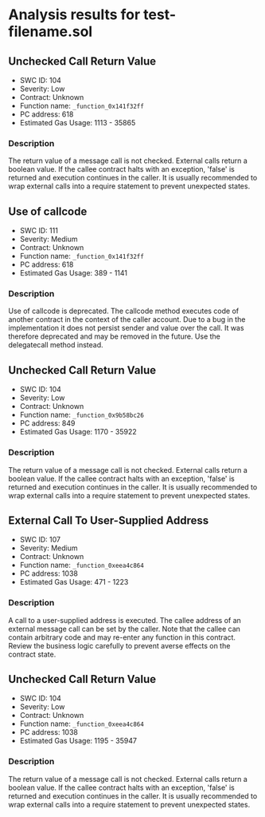 # Analysis results for test-filename.sol

## Unchecked Call Return Value
- SWC ID: 104
- Severity: Low
- Contract: Unknown
- Function name: `_function_0x141f32ff`
- PC address: 618
- Estimated Gas Usage: 1113 - 35865

### Description

The return value of a message call is not checked.
External calls return a boolean value. If the callee contract halts with an exception, 'false' is returned and execution continues in the caller. It is usually recommended to wrap external calls into a require statement to prevent unexpected states.

## Use of callcode
- SWC ID: 111
- Severity: Medium
- Contract: Unknown
- Function name: `_function_0x141f32ff`
- PC address: 618
- Estimated Gas Usage: 389 - 1141

### Description

Use of callcode is deprecated.
The callcode method executes code of another contract in the context of the caller account. Due to a bug in the implementation it does not persist sender and value over the call. It was therefore deprecated and may be removed in the future. Use the delegatecall method instead.

## Unchecked Call Return Value
- SWC ID: 104
- Severity: Low
- Contract: Unknown
- Function name: `_function_0x9b58bc26`
- PC address: 849
- Estimated Gas Usage: 1170 - 35922

### Description

The return value of a message call is not checked.
External calls return a boolean value. If the callee contract halts with an exception, 'false' is returned and execution continues in the caller. It is usually recommended to wrap external calls into a require statement to prevent unexpected states.

## External Call To User-Supplied Address
- SWC ID: 107
- Severity: Medium
- Contract: Unknown
- Function name: `_function_0xeea4c864`
- PC address: 1038
- Estimated Gas Usage: 471 - 1223

### Description

A call to a user-supplied address is executed.
The callee address of an external message call can be set by the caller. Note that the callee can contain arbitrary code and may re-enter any function in this contract. Review the business logic carefully to prevent averse effects on the contract state.

## Unchecked Call Return Value
- SWC ID: 104
- Severity: Low
- Contract: Unknown
- Function name: `_function_0xeea4c864`
- PC address: 1038
- Estimated Gas Usage: 1195 - 35947

### Description

The return value of a message call is not checked.
External calls return a boolean value. If the callee contract halts with an exception, 'false' is returned and execution continues in the caller. It is usually recommended to wrap external calls into a require statement to prevent unexpected states.
